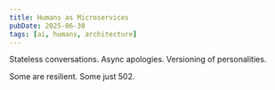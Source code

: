 ```yaml
---
title: Humans as Microservices
pubDate: 2025-06-30
tags: [ai, humans, architecture]
---
```


Stateless conversations.
Async apologies.
Versioning of personalities.

Some are resilient. Some just 502.

